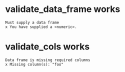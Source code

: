 # validate_data_frame works

    Must supply a data frame
    x You have supplied a <numeric>.

# validate_cols works

    Data frame is missing required columns
    x Missing column(s): "foo"

